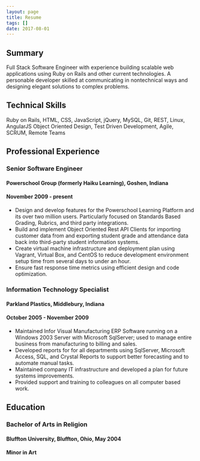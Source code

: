 ```yaml
---
layout: page
title: Resume
tags: []
date: 2017-08-01
---
```

## Summary
Full Stack Software Engineer with experience building scalable web applications using Ruby on
Rails and other current technologies. A personable developer skilled at communicating in
nontechnical ways and designing elegant solutions to complex problems.

## Technical Skills

Ruby on Rails, HTML, CSS, JavaScript, jQuery, MySQL, Git, REST, Linux, AngularJS
Object Oriented Design, Test Driven Development, Agile, SCRUM, Remote Teams

## Professional Experience

### Senior Software Engineer
#### Powerschool Group (formerly Haiku Learning), Goshen, Indiana
#### November 2009 - present

- Design and develop features for the Powerschool Learning Platform and its over two million users. Particularly focused on Standards Based Grading, Rubrics, and third party integrations.
- Build and implement Object Oriented Rest API Clients for importing customer data from and
    exporting student grade and attendance data back into third-party student information systems.
- Create virtual machine infrastructure and deployment plan using Vagrant, Virtual Box, and
    CentOS to reduce development environment setup time from several days to under an hour.
- Ensure fast response time metrics using efficient design and code optimization.

### Information Technology Specialist
#### Parkland Plastics, Middlebury, Indiana
#### October 2005 - November 2009

- Maintained Infor Visual Manufacturing ERP Software running on a Windows 2003 Server with
    Microsoft SqlServer; used to manage entire business from manufacturing to billing and sales.
- Developed reports for for all departments using SqlServer, Microsoft Access, SQL, and Crystal
    Reports to support better forecasting and to automate manual tasks.
- Maintained company IT infrastructure and developed a plan for future systems improvements.
- Provided support and training to colleagues on all computer based work.

## Education

### Bachelor of Arts in Religion
#### Bluffton University, Bluffton, Ohio, May 2004
#### Minor in Art
